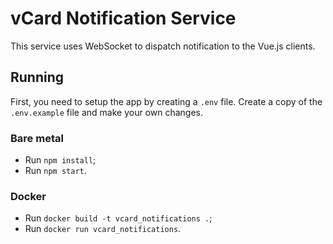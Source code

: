# vCard Notification Service

This service uses WebSocket to dispatch notification to the Vue.js clients.

## Running

First, you need to setup the app by creating a `.env` file. Create a copy of the `.env.example` file and make your own changes.

### Bare metal

- Run `npm install`;
- Run `npm start`.

### Docker

- Run `docker build -t vcard_notifications .`;
- Run `docker run vcard_notifications`.
